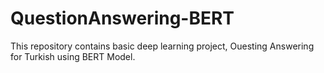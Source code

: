 # QuestionAnswering-BERT
 This repository contains basic deep learning project, Ouesting Answering for Turkish using BERT Model.
